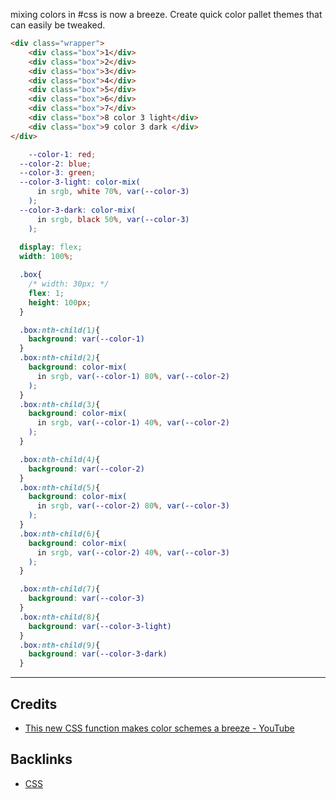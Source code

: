 mixing colors in #css is now a breeze. Create quick color pallet themes that can easily be tweaked.

```html
<div class="wrapper">
	<div class="box">1</div>
	<div class="box">2</div>
	<div class="box">3</div>
	<div class="box">4</div>
	<div class="box">5</div>
	<div class="box">6</div>
	<div class="box">7</div>
	<div class="box">8 color 3 light</div>
	<div class="box">9 color 3 dark </div>
</div>
```

```scss
	--color-1: red;
  --color-2: blue;
  --color-3: green;
  --color-3-light: color-mix(
      in srgb, white 70%, var(--color-3)
    );
  --color-3-dark: color-mix(
      in srgb, black 50%, var(--color-3)
    );
 
  display: flex;
  width: 100%;

  .box{
    /* width: 30px; */
    flex: 1;
    height: 100px;
  }

  .box:nth-child(1){
    background: var(--color-1)
  }
  .box:nth-child(2){
    background: color-mix(
      in srgb, var(--color-1) 80%, var(--color-2)
    );
  }
  .box:nth-child(3){
    background: color-mix(
      in srgb, var(--color-1) 40%, var(--color-2)
    );
  }

  .box:nth-child(4){
    background: var(--color-2)
  }
  .box:nth-child(5){
    background: color-mix(
      in srgb, var(--color-2) 80%, var(--color-3)
    );
  }
  .box:nth-child(6){
    background: color-mix(
      in srgb, var(--color-2) 40%, var(--color-3)
    );
  }

  .box:nth-child(7){
    background: var(--color-3)
  }
  .box:nth-child(8){
    background: var(--color-3-light)
  }
  .box:nth-child(9){
    background: var(--color-3-dark)
  }
```

---
## Credits
- [This new CSS function makes color schemes a breeze - YouTube](https://www.youtube.com/shorts/CZ_LaL5DZk0)

## Backlinks
- [CSS](CSS.md)